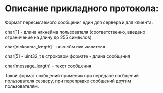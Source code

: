 # Описание прикладного протокола:
Формат пересылаемого сообщения един для сервера и для клиента:  

char[1] - длина никнейма пользователя (соответственно, введено ограничение на длину до 255 символов)  

char[nickname_length] - никнейм пользователя  

char[5] - uint32_t в строковом формате - длина сообщения  

char[message_length] - текст сообщения  



Такой формат сообщений применим при передаче сообщений пользователя серверу, при переправке сообщений другим пользователям.
